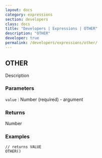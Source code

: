 ```yaml
---
layout: docs
category: expressions
section: developers
class: docs
title: "Developers | Expressions | OTHER"
description: "OTHER"
developer: true
permalink: /developers/expressions/other/
---
```


## OTHER

Description

### Parameters
`value` : Number (required) - argument

### Returns
Number

### Examples
```
// returns VALUE
OTHER()
```